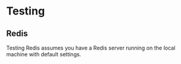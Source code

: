 Testing
=======

Redis
------
Testing Redis assumes you have a Redis server running on the local machine with default settings.

